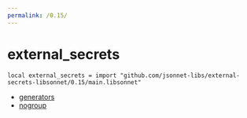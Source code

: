 ```yaml
---
permalink: /0.15/
---
```


# external_secrets

```jsonnet
local external_secrets = import "github.com/jsonnet-libs/external-secrets-libsonnet/0.15/main.libsonnet"
```



* [generators](generators/index.md)
* [nogroup](nogroup/index.md)